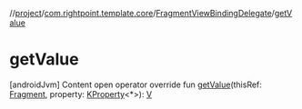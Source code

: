 //[project](../../index.md)/[com.rightpoint.template.core](../index.md)/[FragmentViewBindingDelegate](index.md)/[getValue](get-value.md)



# getValue
[androidJvm]
Content
open operator override fun [getValue](get-value.md)(thisRef: [Fragment](https://developer.android.com/reference/kotlin/androidx/fragment/app/Fragment.html), property: [KProperty](https://kotlinlang.org/api/latest/jvm/stdlib/kotlin.reflect/-k-property/index.html)<*>): [V](index.md)
